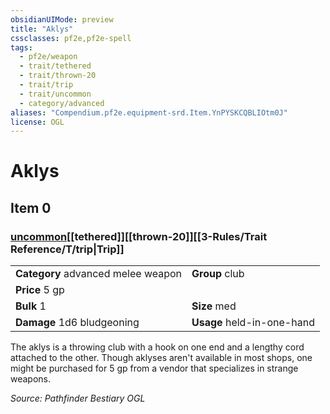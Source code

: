 ```yaml
---
obsidianUIMode: preview
title: "Aklys"
cssclasses: pf2e,pf2e-spell
tags:
  - pf2e/weapon
  - trait/tethered
  - trait/thrown-20
  - trait/trip
  - trait/uncommon
  - category/advanced
aliases: "Compendium.pf2e.equipment-srd.Item.YnPYSKCQBLIOtm0J"
license: OGL
---
```

# Aklys
## Item 0
### [uncommon](uncommon.md "Uncommon Rarity Trait")[[tethered]][[thrown-20]][[3-Rules/Trait Reference/T/trip|Trip]] 

|  |  |
| -- | -- |
| **Category** advanced melee weapon | **Group** club |
| **Price** 5 gp |  |
| **Bulk** 1 | **Size** med |
| **Damage** 1d6 bludgeoning  | **Usage** held-in-one-hand |



The aklys is a throwing club with a hook on one end and a lengthy cord attached to the other. Though aklyses aren't available in most shops, one might be purchased for 5 gp from a vendor that specializes in strange weapons.

*Source: Pathfinder Bestiary*
*OGL*
